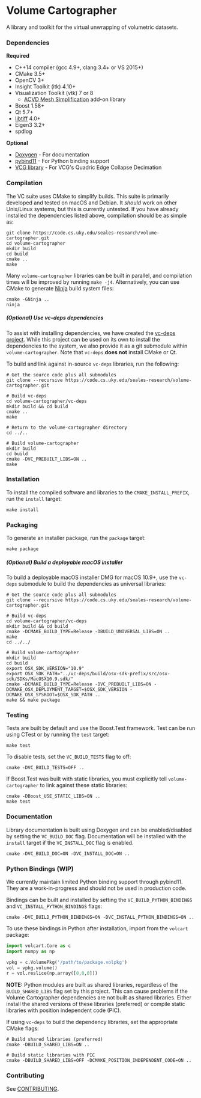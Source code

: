 Volume Cartographer
===================
A library and toolkit for the virtual unwrapping of volumetric datasets.


### Dependencies  
**Required**  
* C++14 compiler (gcc 4.9+, clang 3.4+ or VS 2015+)
* CMake 3.5+
* OpenCV 3+
* Insight Toolkit (itk) 4.10+
* Visualization Toolkit (vtk) 7 or 8
    * [ACVD Mesh Simplification](https://github.com/valette/ACVD) add-on library
* Boost 1.58+
* Qt 5.7+
* [libtiff](https://gitlab.com/libtiff/libtiff) 4.0+
* Eigen3 3.2+
* spdlog

**Optional**  
* [Doxygen](http://www.doxygen.org/) - For documentation
* [pybind11](https://github.com/pybind/pybind11) - For Python binding support
* [VCG library](https://github.com/cnr-isti-vclab/vcglib) - For VCG's Quadric Edge Collapse Decimation

### Compilation  
The VC suite uses CMake to simplify builds. 
This suite is primarily developed and tested on macOS and Debian. 
It _should_ work on other Unix/Linux systems, but this is currently untested. 
If you have already installed the dependencies listed above, compilation should be as simple as:  
```shell
git clone https://code.cs.uky.edu/seales-research/volume-cartographer.git
cd volume-cartographer
mkdir build
cd build
cmake ..
make
```

Many `volume-cartographer` libraries can be built in parallel, and compilation times will be improved by running `make -j4`.
Alternatively, you can use CMake to generate [Ninja](https://ninja-build.org/) build system files:  
```shell
cmake -GNinja ..
ninja
```


##### (Optional) Use vc-deps dependencies
To assist with installing dependencies, we have created the [vc-deps project](https://code.cs.uky.edu/seales-research/vc-deps).
While this project can be used on its own to install the dependencies to the system, we also provide it as a git submodule within `volume-cartographer`.
Note that `vc-deps` **does not** install CMake or Qt.  

To build and link against in-source `vc-deps` libraries, run the following:  
```shell
# Get the source code plus all submodules
git clone --recursive https://code.cs.uky.edu/seales-research/volume-cartographer.git

# Build vc-deps
cd volume-cartographer/vc-deps
mkdir build && cd build
cmake ..
make

# Return to the volume-cartographer directory
cd ../..

# Build volume-cartographer
mkdir build
cd build
cmake -DVC_PREBUILT_LIBS=ON ..
make
```

### Installation
To install the compiled software and libraries to the `CMAKE_INSTALL_PREFIX`, run the `install` target:
```shell
make install
```

### Packaging

To generate an installer package, run the `package` target:
```shell
make package
```

##### (Optional) Build a deployable macOS installer
To build a deployable macOS installer DMG for macOS 10.9+, use the `vc-deps` submodule to build the dependencies as universal libraries:
```shell
# Get the source code plus all submodules
git clone --recursive https://code.cs.uky.edu/seales-research/volume-cartographer.git

# Build vc-deps
cd volume-cartographer/vc-deps
mkdir build && cd build
cmake -DCMAKE_BUILD_TYPE=Release -DBUILD_UNIVERSAL_LIBS=ON ..
make
cd ../../

# Build volume-cartographer
mkdir build
cd build
export OSX_SDK_VERSION="10.9"
export OSX_SDK_PATH="../vc-deps/build/osx-sdk-prefix/src/osx-sdk/SDKs/MacOSX10.9.sdk/"
cmake -DCMAKE_BUILD_TYPE=Release -DVC_PREBUILT_LIBS=ON -DCMAKE_OSX_DEPLOYMENT_TARGET=$OSX_SDK_VERSION -DCMAKE_OSX_SYSROOT=$OSX_SDK_PATH ..
make && make package
```

### Testing
Tests are built by default and use the Boost.Test framework.
Test can be run using CTest or by running the `test` target:
```shell
make test
```

To disable tests, set the `VC_BUILD_TESTS` flag to off:
```shell
cmake -DVC_BUILD_TESTS=OFF ..
```

If Boost.Test was built with static libraries, you must explicitly tell `volume-cartographer` to link against these static libraries:
```shell
cmake -DBoost_USE_STATIC_LIBS=ON ..
make test
```

### Documentation
Library documentation is built using Doxygen and can be enabled/disabled by setting the `VC_BUILD_DOC` flag.
Documentation will be installed with the `install` target if the `VC_INSTALL_DOC` flag is enabled.
```shell
cmake -DVC_BUILD_DOC=ON -DVC_INSTALL_DOC=ON ..
```

### Python Bindings (WIP)
We currently maintain limited Python binding support through pybind11. 
They are a work-in-progress and should not be used in production code.  

Bindings can be built and installed by setting the `VC_BUILD_PYTHON_BINDINGS` and `VC_INSTALL_PYTHON_BINDINGS` flags:
```shell
cmake -DVC_BUILD_PYTHON_BINDINGS=ON -DVC_INSTALL_PYTHON_BINDINGS=ON ..
```

To use these bindings in Python after installation, import from the `volcart` package:
```python
import volcart.Core as c
import numpy as np

vpkg = c.VolumePkg('/path/to/package.volpkg')
vol = vpkg.volume()
r = vol.reslice(np.array([0,0,0]))
```

__NOTE:__ Python modules are built as shared libraries, regardless of the `BUILD_SHARED_LIBS`
flag set by this project. This can cause problems if the Volume Cartographer dependencies
are not built as shared libraries. Either install the shared versions of these 
libraries (preferred) or compile static libraries with position independent code (PIC).

If using `vc-deps` to build the dependency libraries, set the appropriate CMake flags:
```shell
# Build shared libraries (preferred)
cmake -DBUILD_SHARED_LIBS=ON ..

# Build static libraries with PIC
cmake -DBUILD_SHARED_LIBS=OFF -DCMAKE_POSITION_INDEPENDENT_CODE=ON ..
```

### Contributing

See [CONTRIBUTING](CONTRIBUTING.md).

